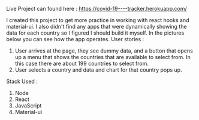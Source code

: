 Live Project can found here :  https://covid-19----tracker.herokuapp.com/

I created this project to get more practice in working with react hooks and material-ui. I also didn't find any apps that were dynamically showing the data for each country so I figured I should build it myself. 
In the pictures below you can see how the app operates.
User stories :
  1. User arrives at the page, they see dummy data, and a button that opens up a menu that shows the countries that are available to select from. In this case there are about 199 countries to select from.
  2. User selects a country and data and chart for that country pops up.

Stack Used : 
  1. Node
  2. React
  3. JavaScript
  4. Material-ui





